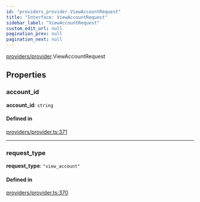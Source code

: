 ```yaml
---
id: "providers_provider.ViewAccountRequest"
title: "Interface: ViewAccountRequest"
sidebar_label: "ViewAccountRequest"
custom_edit_url: null
pagination_prev: null
pagination_next: null
---
```


[providers/provider](../modules/providers_provider.md).ViewAccountRequest

## Properties

### account\_id

 **account\_id**: `string`

#### Defined in

[providers/provider.ts:371](https://github.com/near/near-api-js/blob/a0c9a104/packages/near-api-js/src/providers/provider.ts#L371)

___

### request\_type

 **request\_type**: ``"view_account"``

#### Defined in

[providers/provider.ts:370](https://github.com/near/near-api-js/blob/a0c9a104/packages/near-api-js/src/providers/provider.ts#L370)
